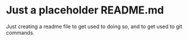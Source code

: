 # Just a placeholder README.md

Just creating a readme file to get used to doing so, and to get used to git commands.